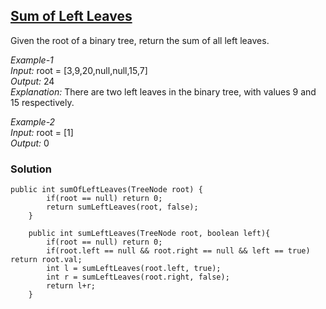 ## [Sum of Left Leaves](https://leetcode.com/problems/sum-of-left-leaves/)

Given the root of a binary tree, return the sum of all left leaves.

*Example-1* <br/>
*Input:* root = [3,9,20,null,null,15,7] <br/>
*Output:* 24 <br/>
*Explanation:* There are two left leaves in the binary tree, with values 9 and 15 respectively. <br/>

*Example-2* <br/>
*Input:* root = [1] <br/>
*Output:* 0 <br/>

### Solution
```
public int sumOfLeftLeaves(TreeNode root) {
        if(root == null) return 0;
        return sumLeftLeaves(root, false);
    }
    
    public int sumLeftLeaves(TreeNode root, boolean left){
        if(root == null) return 0;
        if(root.left == null && root.right == null && left == true) return root.val;
        int l = sumLeftLeaves(root.left, true);
        int r = sumLeftLeaves(root.right, false);
        return l+r;
    }
```